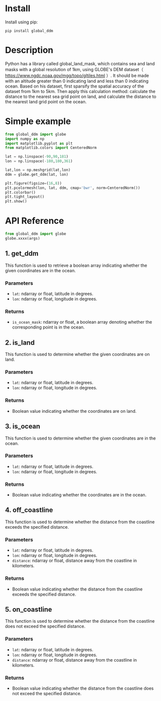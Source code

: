 # Install
Install using pip:
```shell
pip install global_ddm
```
# Description
Python has a library called global_land_mask, which contains sea and land masks with a global resolution of 1km, using GLOBE's DEM dataset（ https://www.ngdc.noaa.gov/mgg/topo/gltiles.html ）. It should be made with an altitude greater than 0 indicating land and less than 0 indicating ocean.
Based on his dataset, first sparsify the spatial accuracy of the dataset from 1km to 5km. Then apply this calculation method: calculate the distance to the nearest sea grid point on land, and calculate the distance to the nearest land grid point on the ocean.
# Simple example
```python
from global_ddm import globe
import numpy as np
import matplotlib.pyplot as plt
from matplotlib.colors import CenteredNorm

lat = np.linspace(-90,90,181)
lon = np.linspace(-180,180,361)

lat,lon = np.meshgrid(lat,lon)
ddm = globe.get_ddm(lat, lon)

plt.figure(figsize=(16,8))
plt.pcolormesh(lon, lat, ddm, cmap='bwr', norm=CenteredNorm())
plt.colorbar()
plt.tight_layout()
plt.show()
```
# API Reference
```python
from global_ddm import globe
globe.xxxx(args)
```
## 1. get_ddm
This function is used to retrieve a boolean array indicating whether the given coordinates are in the ocean.
### Parameters
- `lat`: ndarray or float, latitude in degrees.
- `lon`: ndarray or float, longitude in degrees.
### Returns
- `is_ocean_mask`: ndarray or float, a boolean array denoting whether the corresponding point is in the ocean.
## 2. is_land
This function is used to determine whether the given coordinates are on land.
### Parameters
- `lat`: ndarray or float, latitude in degrees.
- `lon`: ndarray or float, longitude in degrees.
### Returns
- Boolean value indicating whether the coordinates are on land.
## 3. is_ocean
This function is used to determine whether the given coordinates are in the ocean.
### Parameters
- `lat`: ndarray or float, latitude in degrees.
- `lon`: ndarray or float, longitude in degrees.
### Returns
- Boolean value indicating whether the coordinates are in the ocean.

## 4. off_coastline

This function is used to determine whether the distance from the coastline exceeds the specified distance.

### Parameters
- `lat`: ndarray or float, latitude in degrees.
- `lon`: ndarray or float, longitude in degrees.
- `distance`: ndarray or float, distance away from the coastline in kilometers.

### Returns
- Boolean value indicating whether the distance from the coastline exceeds the specified distance.

## 5. on_coastline

This function is used to determine whether the distance from the coastline does not exceed the specified distance.

### Parameters
- `lat`: ndarray or float, latitude in degrees.
- `lon`: ndarray or float, longitude in degrees.
- `distance`: ndarray or float, distance away from the coastline in kilometers.

### Returns
- Boolean value indicating whether the distance from the coastline does not exceed the specified distance.
